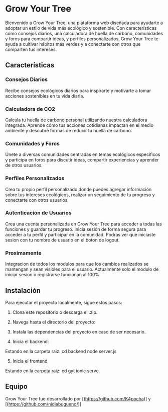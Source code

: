 # Grow Your Tree

Bienvenido a Grow Your Tree, una plataforma web diseñada para ayudarte a adoptar un estilo de vida más ecológico y sostenible. Con características como consejos diarios, una calculadora de huella de carbono, comunidades y foros para compartir ideas, y perfiles personalizados, Grow Your Tree te ayuda a cultivar hábitos más verdes y a conectarte con otros que comparten tus intereses.

## Características

### Consejos Diarios
Recibe consejos ecológicos diarios para inspirarte y motivarte a tomar acciones sostenibles en tu vida diaria.

### Calculadora de CO2
Calcula tu huella de carbono personal utilizando nuestra calculadora integrada. Aprende cómo tus acciones cotidianas impactan en el medio ambiente y descubre formas de reducir tu huella de carbono.

### Comunidades y Foros
Únete a diversas comunidades centradas en temas ecológicos específicos y participa en foros para discutir ideas, compartir experiencias y aprender de otros usuarios.

### Perfiles Personalizados
Crea tu propio perfil personalizado donde puedes agregar información sobre tus intereses ecológicos, realizar un seguimiento de tu progreso y conectarte con otros usuarios.

### Autenticación de Usuarios
Crea una cuenta personalizada en Grow Your Tree para acceder a todas las funciones y guardar tu progreso. Inicia sesión de forma segura para acceder a tu perfil y participar en la comunidad. Podras ver que iniciaste sesion con tu nombre de usuario en el boton de logout.

### Proximamente
Integracion de todos los modulos para que los cambios realizados se mantengan y sean visibles para el usuario. Actualmente solo el modulo de iniciar sesion o registrarse funcionan al 100%.

## Instalación

Para ejecutar el proyecto localmente, sigue estos pasos:

1. Clona este repositorio o descarga el .zip.

2. Navega hasta el directorio del proyecto:


3. Instala las dependencias del proyecto en caso de ser necesario.

4. Inicia el backend:

Estando en la carpeta raiz:
cd backend
node server.js

5. Inicia el frontend

Estando en la carpeta raiz:
cd gyt
ionic serve

## Equipo

Grow Your Tree fue desarrollado por [(https://github.com/K4pocha)] y [(https://github.com/nidiabugueno/)]

